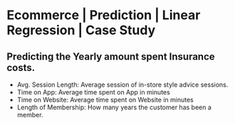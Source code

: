 # Ecommerce | Prediction | Linear Regression | Case Study
## Predicting the Yearly amount spent Insurance costs. 
* Avg. Session Length: Average session of in-store style advice sessions.
* Time on App: Average time spent on App in minutes
* Time on Website: Average time spent on Website in minutes
* Length of Membership: How many years the customer has been a member.
